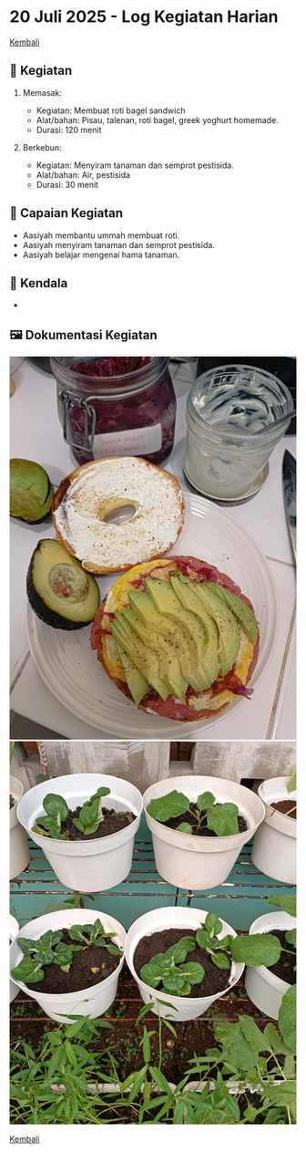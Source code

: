 # 20 Juli 2025 - Log Kegiatan Harian
[Kembali](readme.md)

## 📌 Kegiatan
1. Memasak:
   - Kegiatan: Membuat roti bagel sandwich
   - Alat/bahan: Pisau, talenan, roti bagel, greek yoghurt homemade.
   - Durasi: 120 menit

2. Berkebun:
   - Kegiatan: Menyiram tanaman dan semprot pestisida.
   - Alat/bahan: Air, pestisida
   - Durasi: 30 menit

## 🎯 Capaian Kegiatan
- Aasiyah membantu ummah membuat roti.
- Aasiyah menyiram tanaman dan semprot pestisida.
- Aasiyah belajar mengenai hama tanaman.

## 🚧 Kendala
- 

## 🖼️ Dokumentasi Kegiatan
![Bagel](img/20250720-rotibagel.jpeg)
![Tanaman](img/20250720-siramtanaman.jpeg)

[Kembali](readme.md)